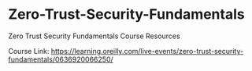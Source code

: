 # Zero-Trust-Security-Fundamentals
Zero Trust Security Fundamentals Course Resources

Course Link: https://learning.oreilly.com/live-events/zero-trust-security-fundamentals/0636920066250/
